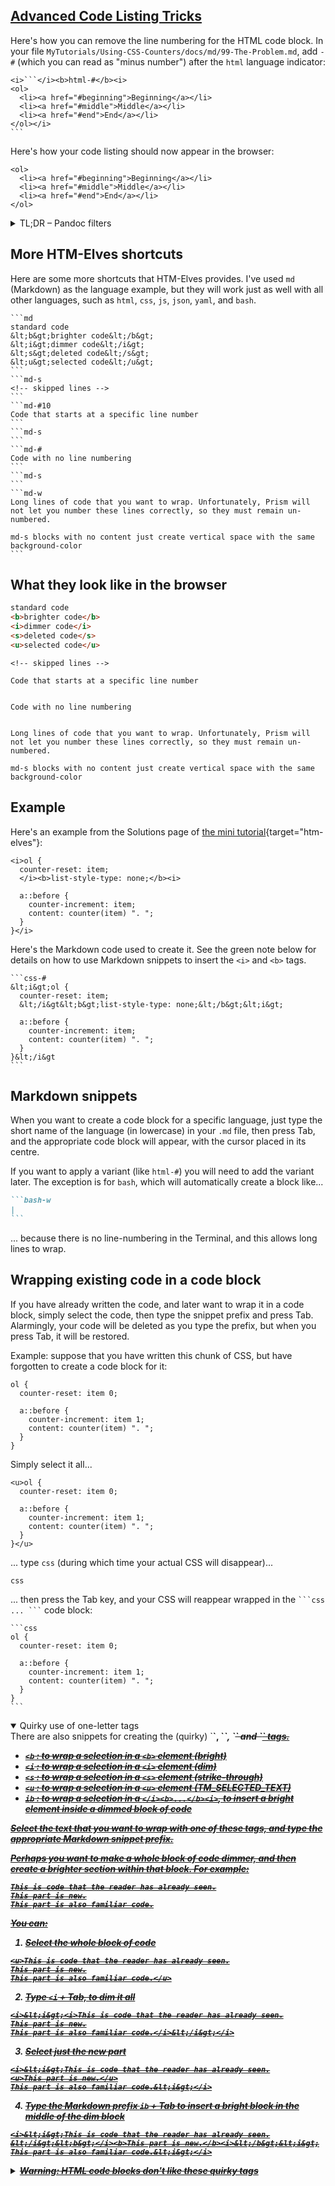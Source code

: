 <section
  id="advanced-code-listing-tricks"
  aria-labelledby="advanced-code-listing-tricks"
  data-item="Advanced Code Tricks"
>
  <h2><a href="#advanced-code-listing-tricks">Advanced Code Listing Tricks</a></h2>

Here's how you can remove the line numbering for the HTML code block. In your file `MyTutorials/Using-CSS-Counters/docs/md/99-The-Problem.md`, add `-#` (which you can read as "minus number") after the `html` language indicator:

````md-#19
<i>```</i><b>html-#</b><i>
<ol>
  <li><a href="#beginning">Beginning</a></li>
  <li><a href="#middle">Middle</a></li>
  <li><a href="#end">End</a></li>
</ol></i>
```
````

Here's how your code listing should now appear in the browser:

```html-#
<ol>
  <li><a href="#beginning">Beginning</a></li>
  <li><a href="#middle">Middle</a></li>
  <li><a href="#end">End</a></li>
</ol>
```

<details class="tldr">
<summary>TL;DR – Pandoc filters</summary>
Pandoc reads from a source file and converts the document into its own internal format. Before it converts from that internal format to the target format, it allows a _filter_ to modify the blocks in the internal format. The final conversion to the target format is performed on the modified blocks.

The `"pandoc"` script in `package.json` allows the file at `MyTutorial.github.io/public/filter.js` to review each block and modify it.
```json-w
<i>"scripts": {
    "pandoc": "pandoc -o docs/index.html </i><b>--filter public/filter.js</b><i> --template=public/template.html docs/md/*.md"
  }</i>
```
When Pandoc encounters a code block, as designated by a opening and closing fence of three backticks with a language indicator, like ```` ```html ````, it creates an internal block of type `CodeBlock` and stores the language indicator as its internal equivalennt of a `class`.

The `filter.js` file that HTM-Elves uses, inspects the `class` provided by each `CodeBlock`. It looks for classes like:

| Class       | Meaning                                      |
| ----------- | -------------------------------------------- |
| `html`      | treat as HTML                                |
| `html-#`    | don't show line-numbering                    |
| `html-w`    | wrap the text _and_ don't show-line numbering|
| `html-#498` | start line-numbering at line 498             |
| `html-s`    | show "skipped lines" comment                 |

When it finds such a class, it:

* Replaces the `html` class* with `language-html`, which is what Prism expects to see
* Adds other classes, such as `line-numbers`, `skip` or `wrap` as required
* Adds a `data-start` attribute with the number at which to start line-numbering, if this is what is requested.

*`html` is used as an example here. The filter performs the same steps for all language names supported by Prism, such as `md`, `js` and `json`.

'filter.js' also scans the body of the CodeBlock for tags such as:

| Tag          | Meaning                          |
| ------------ | -------------------------------- |
| `<i>...</i>` | dim (indistinct)                 |
| `<b>...</b>` | brighten                         |
| `<u>...</u>` | show as selection                |
| `<s>...</s>` | show as deleted (strike-through) |

For any other tags, it converts `<` to `&lt;` and `>` to `&gt;`, but it lets the tags above pass through unchanged. These are then used in an unorthodox way by `MyTutorials.github.io/public/styles.css` to apply additional styling to catch the reader's eye.

</details>

## More HTM-Elves shortcuts

Here are some more shortcuts that HTM-Elves provides. I've used `md` (Markdown) as the language example, but they will work just as well with all other languages, such as `html`, `css`, `js`, `json`, `yaml`, and `bash`.

````md-#
```md
standard code
&lt;b&gt;brighter code&lt;/b&gt;
&lt;i&gt;dimmer code&lt;/i&gt;
&lt;s&gt;deleted code&lt;/s&gt;
&lt;u&gt;selected code&lt;/u&gt;
```
```md-s
<!-- skipped lines -->
```
```md-#10
Code that starts at a specific line number
```
```md-s
```
```md-#
Code with no line numbering
```
```md-s
```
```md-w
Long lines of code that you want to wrap. Unfortunately, Prism will not let you number these lines correctly, so they must remain un-numbered.

md-s blocks with no content just create vertical space with the same background-color
```
````

## What they look like in the browser

```md
standard code
<b>brighter code</b>
<i>dimmer code</i>
<s>deleted code</s>
<u>selected code</u>
```
```md-s
<!-- skipped lines -->
```
```md-#10
Code that starts at a specific line number
```
```md-s
```
```md-#
Code with no line numbering
```
```md-s
```
```md-w
Long lines of code that you want to wrap. Unfortunately, Prism will not let you number these lines correctly, so they must remain un-numbered.

md-s blocks with no content just create vertical space with the same background-color
```

## Example

Here's an example from the Solutions page of [the mini tutorial](https://htm-elves.github.io/Using-CSS-Counters/#the-solution){target="htm-elves"}:

```css-#
<i>ol {
  counter-reset: item;
  </i><b>list-style-type: none;</b><i>

  a::before {
    counter-increment: item;
    content: counter(item) ". ";
  }
}</i>
```
Here's the Markdown code used to create it. See the green note below for details on how to use Markdown snippets to insert the `<i>` and `<b>` tags.

````md-#
```css-#
&lt;i&gt;ol {
  counter-reset: item;
  &lt;/i&gt&lt;b&gt;list-style-type: none;&lt;/b&gt;&lt;i&gt;

  a::before {
    counter-increment: item;
    content: counter(item) ". ";
  }
}&lt;/i&gt
```
````


## Markdown snippets

When you want to create a code block for a specific language, just type the short name of the language (in lowercase) in your `.md` file, then press Tab, and the appropriate code block will appear, with the cursor placed in its centre.

If you want to apply a variant (like `html-#`) you will need to add the variant later. The exception is for `bash`, which will automatically create a block like...

````md
```bash-w
|
```
````

... because there is no line-numbering in the Terminal, and this allows long lines to wrap.

## Wrapping existing code in a code block

If you have already written the code, and later want to wrap it in a code block, simply select the code, then type the snippet prefix and press Tab. Alarmingly, your code will be deleted as you type the prefix, but when you press Tab, it will be restored.

Example: suppose that you have written this chunk of CSS, but have forgotten to create a code block for it:

```md-#
ol {
  counter-reset: item 0;

  a::before {
    counter-increment: item 1;
    content: counter(item) ". ";
  }
}
```

Simply select it all...
```md-#
<u>ol {
  counter-reset: item 0;

  a::before {
    counter-increment: item 1;
    content: counter(item) ". ";
  }
}</u>
```

... type `css` (during which time your actual CSS will disappear)...

```md-#
css
```

... then press the Tab key, and your CSS will reappear wrapped in the ```` ```css ... ``` ```` code block:

````md-#
```css
ol {
  counter-reset: item 0;

  a::before {
    counter-increment: item 1;
    content: counter(item) ". ";
  }
}
```
````

<details class="note" open>
<summary>Quirky use of one-letter tags</summary>
There are also snippets for creating the (quirky) `<b>`, `<i>`, `<s>` and `<u>` tags.

* `<b` : to wrap a selection in a `<b>` element (bright)
* `<i` : to wrap a selection in a `<i>` element (dim)
* `<s` : to wrap a selection in a `<s>` element (strike-through)
* `<u` : to wrap a selection in a `<u>` element (TM_SELECTED_TEXT)
* `ib` : to wrap a selection in a `</i><b>...</b><i>`, to insert a bright element inside a dimmed block of code


Select the text that you want to wrap with one of these tags, and type the appropriate Markdown snippet prefix.

Perhaps you want to make a whole block of code dimmer, and then create a brighter section within that block. For example:

```md-#
This is code that the reader has already seen.
This part is new.
This part is also familiar code.
```

You can:

1. Select the whole block of code

```md-#
<u>This is code that the reader has already seen.
This part is new.
This part is also familiar code.</u>
```

2. Type `<i` + Tab, to dim it all

```md-#
<i>&lt;i&gt;<i>This is code that the reader has already seen.
This part is new.
This part is also familiar code.</i>&lt;/i&gt;</i>
```
3. Select just the new part

```md-#
<i>&lt;i&gt;This is code that the reader has already seen.
<u>This part is new.</u>
This part is also familiar code.&lt;i&gt;</i>
```

4. Type the Markdown prefix `ib` + Tab to insert a bright block in the middle of the dim block

```md-#
<i>&lt;i&gt;This is code that the reader has already seen.
&lt;/i&gt;&lt;b&gt;</i><b>This part is new.</b><i>&lt;/b&gt;&lt;i&gt;
This part is also familiar code.&lt;i&gt;</i>
```

<details class="warn">
<summary>Warning: HTML code blocks don't like these quirky tags</summary>
At the time of writing, if you try this with an HTML code block, the Markdown snippets described above will fail. Instead, VS Code will think that you actually want to replace the selected text with the Markdown snippet prefix.

You might have to use the Undo feature in a hurry, and type in the tags by hand.

</details>

</details>



</section>